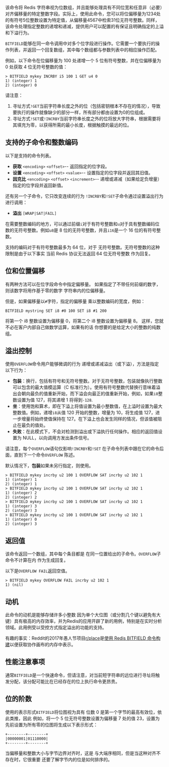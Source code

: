 该命令将 Redis 字符串视为位数组，并且能够处理具有不同位宽和任意非（必要）对齐偏移量的特定整数字段。实际上，使用此命令，您可以将位偏移量为1234处的有符号5位整数设置为特定值，从偏移量4567中检索31位无符号整数。同样，该命令处理指定整数的递增和递减，提供用户可以配置的有保证且明确指定的上溢和下溢行为。

`BITFIELD`能够在同一命令调用中对多个位字段进行操作。它需要一个要执行的操作列表，并返回一个回复数组，其中每个数组都与参数列表中的相应操作匹配。

例如，以下命令在位偏移量为 100 处递增一个 5 位有符号整数，并在位偏移量为 0 处获取 4 位无符号整数的值：

    > BITFIELD mykey INCRBY i5 100 1 GET u4 0
    1) (integer) 1
    2) (integer) 0

请注意：

1.  寻址方式`!GET`当前字符串长度之外的位（包括密钥根本不存在的情况），导致要执行的操作就像缺少的部分一样，所有部分都由设置为0的位组成。
2.  寻址方式`!SET`或`!INCRBY`当前字符串长度之外的位将放大字符串，根据需要将其填充为零，以获得所需的最小长度，根据触摸的最远的位。

## 支持的子命令和整数编码

以下是支持的命令列表。

*   **获取** `<encoding>` `<offset>`-- 返回指定的位字段。
*   **设置** `<encoding>` `<offset>` `<value>`-- 设置指定的位字段并返回其旧值。
*   **因克比** `<encoding>` `<offset>` `<increment>`-- 递增或递减（如果给定负增量）指定的位字段并返回新值。

还有另一个子命令，它只改变连续的行为
`!INCRBY`和`!SET`子命令通过设置溢出行为进行调用：

*   **溢出** `[WRAP|SAT|FAIL]`

在需要整数编码的地方，可以通过前缀`i`对于有符号整数和`u`对于具有整数编码位数的无符号整数。例如`u8`是 8 位的无符号整数，并且`i16`是一个
16 位的有符号整数。

支持的编码对于有符号整数最多为 64 位，对于
无符号整数。无符号整数的这种限制是由于以下事实
当前 Redis 协议无法返回 64 位无符号整数
作为回复。

## 位和位置偏移

有两种方法可以在位字段命令中指定偏移量。
如果指定了不带任何前缀的数字，则该数字将用作基于零的数字
字符串内的位偏移量。

但是，如果偏移量以`#`字符，指定的偏移量
乘以整数编码的宽度，例如：

    BITFIELD mystring SET i8 #0 100 SET i8 #1 200

将第一个 i8 整数设置为偏移量 0，将第二个 i8 整数设置为偏移量 8。
这样，您就不必在客户内部自己做数学运算，如果有的话
你想要的是给定大小的整数的纯数组。

## 溢出控制

使用`OVERFLOW`命令用户能够微调的行为
递增或递减溢出（或下溢），方法是指定
以下行为：

*   **包装**：换行，包括有符号和无符号整数。对于无符号整数，包装就像执行整数可以包含的最大值模运算（C 标准行为）。使用有符号整数代替换行意味着溢出会朝向最负的值重新开始，而下溢会向最正的值重新开始，例如，如果`i8`整数设置为值 127，将其递增 1 将得到`-128`.
*   **坐**：使用饱和算术，即在下溢上将值设置为最小整数值，在上溢时设置为最大整数值。例如，递增`i8`从值 120 开始的整数，增量为 10，将生成值 127，进一步增量将始终使值保持在 127。在下溢上也会发生同样的情况，但该值被阻止在最负的值处。
*   **失败**：在此模式下，不会对检测到溢出或下溢执行任何操作。相应的返回值设置为 NULL，以向调用方发出条件信号。

请注意，每个`OVERFLOW`语句仅影响`!INCRBY`和`!SET`
在子命令列表中跟在它的命令后面，直到下一个命令`OVERFLOW`
陈述。

默认情况下，**包装**如果未另行指定，则使用。

    > BITFIELD mykey incrby u2 100 1 OVERFLOW SAT incrby u2 102 1
    1) (integer) 1
    2) (integer) 1
    > BITFIELD mykey incrby u2 100 1 OVERFLOW SAT incrby u2 102 1
    1) (integer) 2
    2) (integer) 2
    > BITFIELD mykey incrby u2 100 1 OVERFLOW SAT incrby u2 102 1
    1) (integer) 3
    2) (integer) 3
    > BITFIELD mykey incrby u2 100 1 OVERFLOW SAT incrby u2 102 1
    1) (integer) 0
    2) (integer) 3

## 返回值

该命令返回一个数组，其中每个条目都是
在同一位置给出的子命令。`OVERFLOW`子命令不计算在内
作为生成回复。

以下是`OVERFLOW FAIL`返回空值。

    > BITFIELD mykey OVERFLOW FAIL incrby u2 102 1
    1) (nil)

## 动机

此命令的动机是能够存储许多小整数
因为单个大位图（或分割几个键以避免有大键）具有极高的内存效率，并为Redis的应用开辟了新的用例，特别是在实时分析领域。此用例受以受控方式指定溢出的功能的支持。

有趣的事实：Reddit的2017年愚人节项目[r/place](https://reddit.com/r/place)是[使用 Redis BITFIELD 命令构建](https://redditblog.com/2017/04/13/how-we-built-rplace/)以便获取协作画布的内存中表示。

## 性能注意事项

通常`BITFIELD`是一个快速命令，但请注意，对当前短字符串的远位进行寻址将触发分配，该分配可能比在已经存在的位上执行命令更昂贵。

## 位的阶数

使用的表示形式`BITFIELD`将位图视为具有
位数 0 是第一个字节的最高有效位，依此类推，因此
例如，将一个 5 位无符号整数设置为偏移量 7 处的值 23，设置为
先前设置为所有零的位图将生成以下表示形式：

    +--------+--------+
    |00000001|01110000|
    +--------+--------+

当偏移量和整数大小与字节边界对齐时，这是
与大端序相同，但是当这种对齐不存在时，它很重要
还要了解字节内的位是如何排序的。
